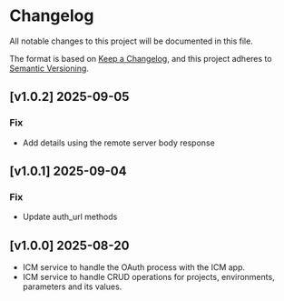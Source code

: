# Changelog
All notable changes to this project will be documented in this file.

The format is based on [Keep a Changelog](https://keepachangelog.com/en/1.0.0/),
and this project adheres to [Semantic Versioning](https://semver.org/spec/v2.0.0.html).

## [v1.0.2] 2025-09-05
### Fix
* Add details using the remote server body response

## [v1.0.1] 2025-09-04
### Fix
* Update auth_url methods

## [v1.0.0] 2025-08-20
* ICM service to handle the OAuth process with the ICM app.
* ICM service to handle CRUD operations for projects, environments, parameters and its values.
